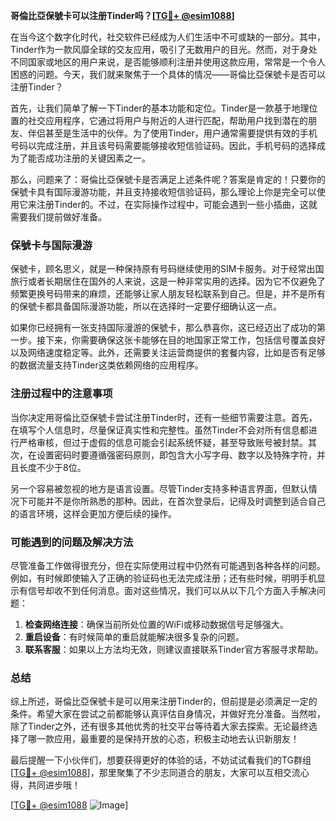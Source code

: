 **哥倫比亞保號卡可以注册Tinder吗？[[TG💪+ @esim1088](https://t.me/s/esim1088)]**

在当今这个数字化时代，社交软件已经成为人们生活中不可或缺的一部分。其中，Tinder作为一款风靡全球的交友应用，吸引了无数用户的目光。然而，对于身处不同国家或地区的用户来说，是否能够顺利注册并使用这款应用，常常是一个令人困惑的问题。今天，我们就来聚焦于一个具体的情况——哥倫比亞保號卡是否可以注册Tinder？

首先，让我们简单了解一下Tinder的基本功能和定位。Tinder是一款基于地理位置的社交应用程序，它通过将用户与附近的人进行匹配，帮助用户找到潜在的朋友、伴侣甚至是生活中的伙伴。为了使用Tinder，用户通常需要提供有效的手机号码以完成注册，并且该号码需要能够接收短信验证码。因此，手机号码的选择成为了能否成功注册的关键因素之一。

那么，问题来了：哥倫比亞保號卡是否满足上述条件呢？答案是肯定的！只要你的保號卡具有国际漫游功能，并且支持接收短信验证码，那么理论上你是完全可以使用它来注册Tinder的。不过，在实际操作过程中，可能会遇到一些小插曲，这就需要我们提前做好准备。

### 保號卡与国际漫游

保號卡，顾名思义，就是一种保持原有号码继续使用的SIM卡服务。对于经常出国旅行或者长期居住在国外的人来说，这是一种非常实用的选择。因为它不仅避免了频繁更换号码带来的麻烦，还能够让家人朋友轻松联系到自己。但是，并不是所有的保號卡都具备国际漫游功能，所以在选择时一定要仔细确认这一点。

如果你已经拥有一张支持国际漫游的保號卡，那么恭喜你，这已经迈出了成功的第一步。接下来，你需要确保这张卡能够在目的地国家正常工作，包括信号覆盖良好以及网络速度稳定等。此外，还需要关注运营商提供的套餐内容，比如是否有足够的数据流量支持Tinder这类依赖网络的应用程序。

### 注册过程中的注意事项

当你决定用哥倫比亞保號卡尝试注册Tinder时，还有一些细节需要注意。首先，在填写个人信息时，尽量保证真实性和完整性。虽然Tinder不会对所有信息都进行严格审核，但过于虚假的信息可能会引起系统怀疑，甚至导致账号被封禁。其次，在设置密码时要遵循强密码原则，即包含大小写字母、数字以及特殊字符，并且长度不少于8位。

另一个容易被忽视的地方是语言设置。尽管Tinder支持多种语言界面，但默认情况下可能并不是你所熟悉的那种。因此，在首次登录后，记得及时调整到适合自己的语言环境，这样会更加方便后续的操作。

### 可能遇到的问题及解决方法

尽管准备工作做得很充分，但在实际使用过程中仍然有可能遇到各种各样的问题。例如，有时候即使输入了正确的验证码也无法完成注册；还有些时候，明明手机显示有信号却收不到任何消息。面对这些情况，我们可以从以下几个方面入手解决问题：

1. **检查网络连接**：确保当前所处位置的WiFi或移动数据信号足够强大。
2. **重启设备**：有时候简单的重启就能解决很多复杂的问题。
3. **联系客服**：如果以上方法均无效，则建议直接联系Tinder官方客服寻求帮助。

### 总结

综上所述，哥倫比亞保號卡是可以用来注册Tinder的，但前提是必须满足一定的条件。希望大家在尝试之前都能够认真评估自身情况，并做好充分准备。当然啦，除了Tinder之外，还有很多其他优秀的社交平台等待着大家去探索。无论最终选择了哪一款应用，最重要的是保持开放的心态，积极主动地去认识新朋友！

最后提醒一下小伙伴们，想要获得更好的体验的话，不妨试试看我们的TG群组[[TG💪+ @esim1088](https://t.me/s/esim1088)]，那里聚集了不少志同道合的朋友，大家可以互相交流心得，共同进步哦！

[[TG💪+ @esim1088](https://t.me/s/esim1088) ![Image](https://i.postimg.cc/4NQfJmqS/Snipaste-2025-05-13-00-14-12.png)]